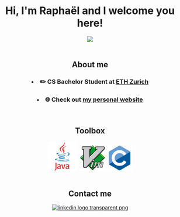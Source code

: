 <div id="header" align="center">
<h1 align="center">
  Hi, I'm Raphaël and I welcome you here!
</h1>
  <img src="https://media.giphy.com/media/RbDKaczqWovIugyJmW/giphy.gif" widht="100%"/>
</div>

<br>

<div id="description" align="center">
  <h2>About me</h2>
  <h3><li>✏️ CS Bachelor Student at <a href="https://ethz.ch/en.html">ETH Zurich</a></li></h3>
  <h3><li>🌐 Check out <a href="https://n.ethz.ch/~rlarisch/">my personal website</a></li></h3>
</div>

<br>

<div id="Toolbox" align="center">
  <h2>Toolbox</h2>
  <img src="https://github.com/devicons/devicon/blob/master/icons/java/java-original-wordmark.svg" title="Java" alt="Java" width="80" height="80"/>&nbsp;
  <img src="https://github.com/devicons/devicon/blob/master/icons/vim/vim-original.svg" title="Vim" alt="Vim" width="70" height="70"/>
  <img src="https://github.com/devicons/devicon/blob/master/icons/c/c-original.svg" title="C" alt="C" width="70" height="70">
</div>

<br>

<div id="socials" align="center">
  <h2>Contact me</h2>
  <a href="https://www.linkedin.com/in/rapha%C3%ABl-larisch-26a326232/" title="LinkedIn Logo"><img src="https://www.freepnglogos.com/uploads/linkedin-logo-transparent-png-16.png" width="150" alt="linkedin logo transparent png" /></a>
</div>



<!--
**Rxphi/Rxphi** is a ✨ _special_ ✨ repository because its `README.md` (this file) appears on your GitHub profile.

Here are some ideas to get you started:

- 🔭 I’m currently working on ...
- 🌱 I’m currently learning ...
- 👯 I’m looking to collaborate on ...
- 🤔 I’m looking for help with ...
- 💬 Ask me about ...
- 📫 How to reach me: ...
- 😄 Pronouns: ...
- ⚡ Fun fact: ...
-->
